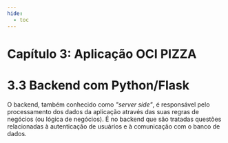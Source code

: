 ```yaml
---
hide:
  - toc
---
```


# Capítulo 3: Aplicação OCI PIZZA

# 3.3 Backend com Python/Flask

O backend, também conhecido como _"server side"_, é responsável pelo processamento dos dados da aplicação através das suas regras de negócios (ou lógica de negócios). É no backend que são tratadas questões relacionadas à autenticação de usuários e à comunicação com o banco de dados.